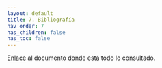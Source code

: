 ```yaml
---
layout: default
title: 7. Bibliografía
nav_order: 7
has_children: false
has_toc: false
---
```


[Enlace](https://raw.githubusercontent.com/DavidSanzCano/cms-scripting-tfg.github.io/main/docs/Bibliograf%C3%ADa/Bibliograf%C3%ADa.md) al documento donde está todo lo consultado.
